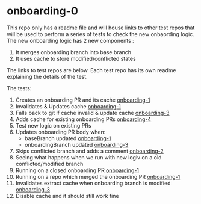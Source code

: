 # onboarding-0

This repo only has a readme file and will house links to other test repos that will be used to perform a series of tests to check the new onbaording logic.
The new onboarding logic has 2 new components :
1. It merges onboarding branch into base branch 
2. It uses cache to store modified/conflicted states

The links to test repos are below. Each test repo has its own readme explaining the details of the test.

The tests:
1. Creates an onboarding PR and its cache [onboarding-1](https://github.com/RahulGautamSingh-testing/onboarding-1)
2. Invalidates & Updates cache  [onboarding-1](https://github.com/RahulGautamSingh-testing/onboarding-1)
3. Falls back to git if cache invalid & update cache [onboarding-3](https://github.com/RahulGautamSingh-testing/onboarding-3)
4. Adds cache for existing onboarding PRs [onboarding-4](https://github.com/RahulGautamSingh-testing/onboarding-4)
5. Test new logic on existing PRs 
6. Updates onboarding PR body when:
    - baseBranch updated [onboarding-1](https://github.com/RahulGautamSingh-testing/onboarding-1)
    - onboardingBranch updated [onboarding-3](https://github.com/RahulGautamSingh-testing/onboarding-3)
7. Skips conflicted branch and adds a comment [onboarding-2](https://github.com/RahulGautamSingh-testing/onboarding-2)
8. Seeing what happens when we run with new logiv on a old conflicted/modified branch 
9. Running on a closed onboarding PR [onboarding-1](https://github.com/RahulGautamSingh-testing/onboarding-1)
10. Running on a repo which merged the onboarding PR [onboarding-1](https://github.com/RahulGautamSingh-testing/onboarding-1)
11. Invalidates extract cache when onboarding branch is modified [onboarding-3](https://github.com/RahulGautamSingh-testing/onboarding-3)
12. Disable cache and it should still work fine
